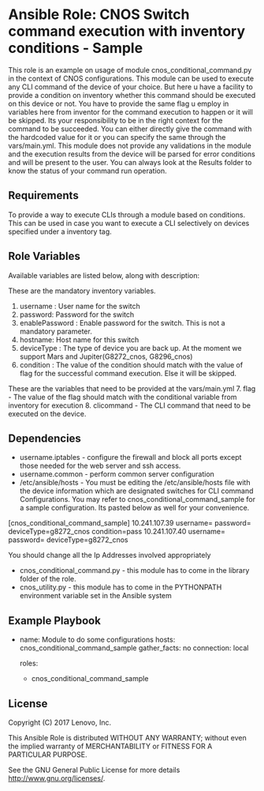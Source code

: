 # Ansible Role: CNOS Switch command execution with inventory conditions - Sample

This role is an example on usage of module cnos_conditional_command.py in the context of CNOS configurations. This module can be used to execute any CLI command of the device of your choice. But here u have a facility to provide a condition on inventory whether this command should be executed on this device or not. You have to provide the same flag u employ in variables here from inventor for the command execution to happen or it will be skipped. Its your responsibility to be in the right context for the command to be succeeded. You can either directly give the command with the hardcoded value for it or you can specify the same through the vars/main.yml. This module does not provide any validations in the module and the execution  results from the device will be parsed for error conditions and will be present to the user. You can always look at the Results folder to know the status of your command run operation.

## Requirements

To provide a way to execute CLIs through a module based on conditions. This can be used in case you want to execute a CLI selectively on devices specified under a inventory tag.

## Role Variables

Available variables are listed below, along with description:

These are the mandatory inventory variables. 
1. username : User name for the switch
2. password: Password for the switch
3. enablePassword : Enable password for the switch. This is not a mandatory parameter.
4. hostname: Host name for this switch
5. deviceType : The type of device you are back up. At the moment we support Mars and Jupiter(G8272_cnos, G8296_cnos)
6. condition : The value of the condition should match with the value of flag for the successful command execution.
   Else it will be skipped.

These are the variables that need to be provided at the vars/main.yml
7. flag - The value of the flag should match with the conditional variable from inventory for execution 
8. clicommand - The CLI command that need to be executed on the device.



## Dependencies

- username.iptables - configure the firewall and block all ports except those needed for the web server and ssh access.
- username.common - perform common server configuration
- /etc/ansible/hosts - You must be editing the /etc/ansible/hosts file with the device information which are designated switches for CLI command Configurations. You may refer to cnos_conditional_command_sample for a sample configuration. Its pasted below  as well for your convenience.
  
 [cnos_conditional_command_sample]
 10.241.107.39   username=<username> password=<password> deviceType=g8272_cnos condition=pass
 10.241.107.40   username=<username> password=<password> deviceType=g8272_cnos 
    
  You should change all the Ip Addresses involved appropriately

 - cnos_conditional_command.py - this module has to come in the library folder of the role.
 - cnos_utility.py - this module has to come in the PYTHONPATH environment variable set in the Ansible system 

## Example Playbook

 - name: Module to  do some configurations
   hosts: cnos_conditional_command_sample
   gather_facts: no
   connection: local

   roles:
    - cnos_conditional_command_sample

## License
 
Copyright (C) 2017 Lenovo, Inc.

This Ansible Role is distributed WITHOUT ANY WARRANTY; without even the implied 
warranty of MERCHANTABILITY or FITNESS FOR A PARTICULAR PURPOSE.  

See the GNU General Public License for more details <http://www.gnu.org/licenses/>.
